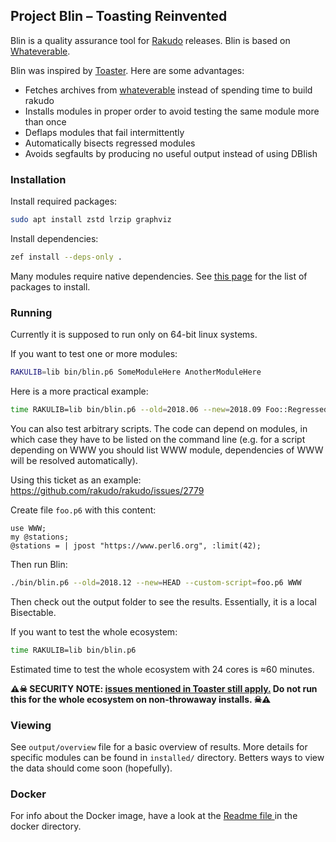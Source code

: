 ## Project Blin – Toasting Reinvented

Blin is a quality assurance tool for
[Rakudo](https://github.com/rakudo/rakudo/) releases. Blin is based on
[Whateverable](https://github.com/perl6/whateverable/).

Blin was inspired by
[Toaster](https://github.com/perl6-community-modules/perl6-Toaster). Here
are some advantages:
* Fetches archives from
  [whateverable](https://github.com/perl6/whateverable/wiki/Shareable#bot-usage-examples)
  instead of spending time to build rakudo
* Installs modules in proper order to avoid testing the same module more than once
* Deflaps modules that fail intermittently
* Automatically bisects regressed modules
* Avoids segfaults by producing no useful output instead of using DBIish


### Installation

Install required packages:
```bash
sudo apt install zstd lrzip graphviz
```

Install dependencies:

```bash
zef install --deps-only .
```

Many modules require native dependencies. See
[this page](https://github.com/perl6-community-modules/perl6-Toaster/wiki)
for the list of packages to install.


### Running

Currently it is supposed to run only on 64-bit linux systems.

If you want to test one or more modules:

```bash
RAKULIB=lib bin/blin.p6 SomeModuleHere AnotherModuleHere
```

Here is a more practical example:

```bash
time RAKULIB=lib bin/blin.p6 --old=2018.06 --new=2018.09 Foo::Regressed Foo::Regressed::Very Foo::Dependencies::B-on-A
```

You can also test arbitrary scripts. The code can depend on modules,
in which case they have to be listed on the command line (e.g. for a
script depending on WWW you should list WWW module, dependencies of
WWW will be resolved automatically).

Using this ticket as an example: https://github.com/rakudo/rakudo/issues/2779

Create file `foo.p6` with this content:

```perl6
use WWW;
my @stations;
@stations = | jpost "https://www.perl6.org", :limit(42);
```


Then run Blin:
```bash
./bin/blin.p6 --old=2018.12 --new=HEAD --custom-script=foo.p6 WWW
```

Then check out the output folder to see the results. Essentially, it
is a local Bisectable.


If you want to test the whole ecosystem:

```bash
time RAKULIB=lib bin/blin.p6
```

Estimated time to test the whole ecosystem with 24 cores is ≈60 minutes.

**⚠☠ SECURITY NOTE: [issues mentioned in Toaster still
apply.](https://github.com/perl6-community-modules/perl6-Toaster#warning-dangerus-stuf-ahed)
Do not run this for the whole ecosystem on non-throwaway
installs. ☠⚠**


### Viewing

See `output/overview` file for a basic overview of results. More
details for specific modules can be found in `installed/`
directory. Betters ways to view the data should come soon (hopefully).

### Docker

For info about the Docker image, have a look at the
[Readme file ](docker/README.md) in the docker directory.

